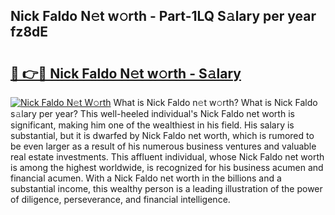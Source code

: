 ## Nick Faldo N𝚎t w𝚘rth - Part-1LQ S𝚊lary per year fz8dE

# <h2><a href="http://gc3b7f.nevu.top/?p=Nick+Faldo">🔗 👉🔴 Nick Faldo N𝚎t w𝚘rth - S𝚊lary</a></h2>

[![Nick Faldo N𝚎t W𝚘rth](https://i.imgur.com/Oavwk0R.jpeg)](http://gc3b7f.nevu.top/?p=Nick+Faldo)
What is Nick Faldo n𝚎t w𝚘rth? What is Nick Faldo s𝚊lary per year?
This well-heeled individual's Nick Faldo net worth is significant, making him one of the wealthiest in his field. His salary is substantial, but it is dwarfed by Nick Faldo net worth, which is rumored to be even larger as a result of his numerous business ventures and valuable real estate investments. This affluent individual, whose Nick Faldo net worth is among the highest worldwide, is recognized for his business acumen and financial acumen. With a Nick Faldo net worth in the billions and a substantial income, this wealthy person is a leading illustration of the power of diligence, perseverance, and financial intelligence.
